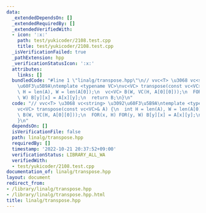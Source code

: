 ```yaml
---
data:
  _extendedDependsOn: []
  _extendedRequiredBy: []
  _extendedVerifiedWith:
  - icon: ':x:'
    path: test/yukicoder/2108.test.cpp
    title: test/yukicoder/2108.test.cpp
  _isVerificationFailed: true
  _pathExtension: hpp
  _verificationStatusIcon: ':x:'
  attributes:
    links: []
  bundledCode: "#line 1 \"linalg/transpose.hpp\"\n// vvc<T> \u3068 vc<string> \u3092\
    \u60F3\u5B9A\ntemplate <typename VC>\nvc<VC> transpose(const vc<VC>& A) {\n  int\
    \ H = len(A), W = len(A[0]);\n  vc<VC> B(W, VC(H, A[0][0]));\n  FOR(x, H) FOR(y,\
    \ W) B[y][x] = A[x][y];\n  return B;\n}\n"
  code: "// vvc<T> \u3068 vc<string> \u3092\u60F3\u5B9A\ntemplate <typename VC>\n\
    vc<VC> transpose(const vc<VC>& A) {\n  int H = len(A), W = len(A[0]);\n  vc<VC>\
    \ B(W, VC(H, A[0][0]));\n  FOR(x, H) FOR(y, W) B[y][x] = A[x][y];\n  return B;\n\
    }\n"
  dependsOn: []
  isVerificationFile: false
  path: linalg/transpose.hpp
  requiredBy: []
  timestamp: '2022-10-21 20:37:52+09:00'
  verificationStatus: LIBRARY_ALL_WA
  verifiedWith:
  - test/yukicoder/2108.test.cpp
documentation_of: linalg/transpose.hpp
layout: document
redirect_from:
- /library/linalg/transpose.hpp
- /library/linalg/transpose.hpp.html
title: linalg/transpose.hpp
---
```

